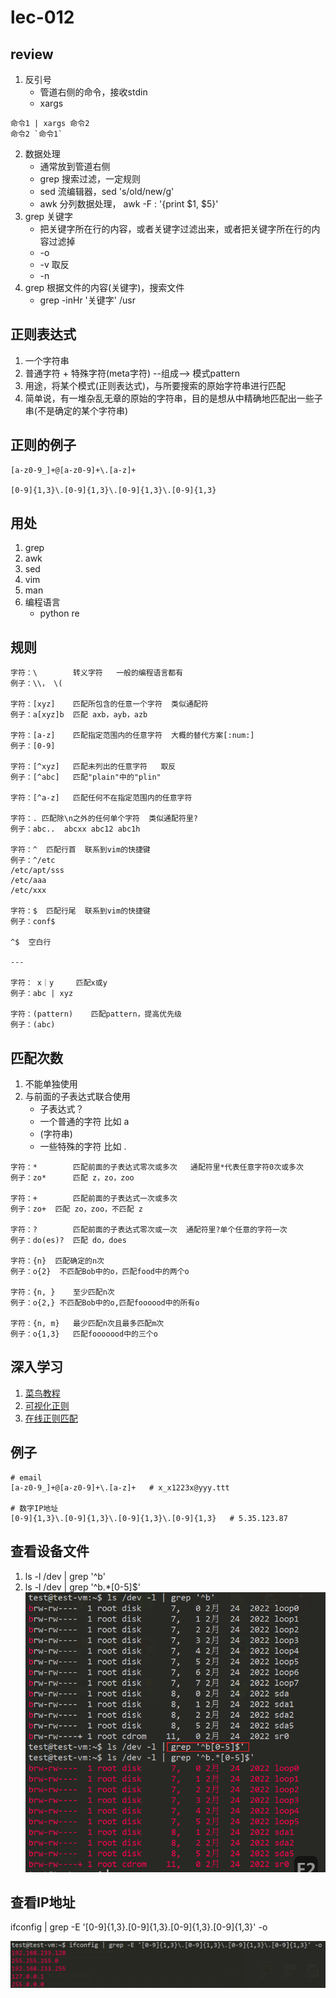 # lec-012

## review
1. 反引号
   - 管道右侧的命令，接收stdin
   - xargs
```
命令1 | xargs 命令2
命令2 `命令1`
```
2. 数据处理
   - 通常放到管道右侧 
   - grep 搜索过滤，一定规则
   - sed 流编辑器，sed 's/old/new/g'
   - awk 分列数据处理， awk -F : '{print $1, $5}'
3. grep 关键字
   - 把关键字所在行的内容，或者关键字过滤出来，或者把关键字所在行的内容过滤掉
   - -o 
   - -v 取反
   - -n 
4. grep 根据文件的内容(关键字)，搜索文件 
   - grep -inHr '关键字'  /usr


## 正则表达式
1. 一个字符串
2. 普通字符 + 特殊字符(meta字符) --组成--> 模式pattern
3. 用途，将某个模式(正则表达式)，与所要搜索的原始字符串进行匹配
4. 简单说，有一堆杂乱无章的原始的字符串，目的是想从中精确地匹配出一些子串(不是确定的某个字符串)


## 正则的例子
```
[a-z0-9_]+@[a-z0-9]+\.[a-z]+

[0-9]{1,3}\.[0-9]{1,3}\.[0-9]{1,3}\.[0-9]{1,3}
```

## 用处
1. grep 
2. awk 
3. sed 
4. vim
5. man
6. 编程语言
   - python re

## 规则
```shell
字符：\      	转义字符   一般的编程语言都有
例子：\\， \(

字符：[xyz]  	匹配所包含的任意一个字符  类似通配符
例子：a[xyz]b 	匹配 axb，ayb，azb

字符：[a-z]  	匹配指定范围内的任意字符  大概的替代方案[:num:]
例子：[0-9]

字符：[^xyz]  	匹配未列出的任意字符   取反
例子：[^abc]  	匹配"plain"中的"plin"

字符：[^a-z]  	匹配任何不在指定范围内的任意字符

字符：. 匹配除\n之外的任何单个字符  类似通配符里? 
例子：abc..  abcxx abc12 abc1h

字符：^  匹配行首  联系到vim的快捷键
例子：^/etc   
/etc/apt/sss
/etc/aaa
/etc/xxx

字符：$  匹配行尾  联系到vim的快捷键
例子：conf$		

^$  空白行

--- 

字符： x｜y   	匹配x或y
例子：abc | xyz

字符：(pattern)	匹配pattern，提高优先级
例子：(abc) 
```


## 匹配次数
1. 不能单独使用
2. 与前面的子表达式联合使用
   - 子表达式？
   - 一个普通的字符 比如 a 
   - (字符串)
   - 一些特殊的字符  比如 .
```shell
字符：*		匹配前面的子表达式零次或多次   通配符里*代表任意字符0次或多次
例子：zo*  	匹配 z，zo，zoo  

字符：+		匹配前面的子表达式一次或多次
例子：zo+ 	匹配 zo，zoo，不匹配 z

字符：?		匹配前面的子表达式零次或一次  通配符里?单个任意的字符一次
例子：do(es)? 	匹配 do，does

字符：{n}	匹配确定的n次
例子：o{2}	 不匹配Bob中的o，匹配food中的两个o

字符：{n, }	至少匹配n次
例子：o{2,} 不匹配Bob中的o,匹配foooood中的所有o

字符：{n, m}	最少匹配n次且最多匹配m次
例子：o{1,3}	匹配fooooood中的三个o
```

## 深入学习
1. [菜鸟教程](https://www.runoob.com/regexp/regexp-syntax.html)
2. [可视化正则](https://jex.im/regulex)
3. [在线正则匹配](https://regexr.com/)


## 例子 
```
# email 
[a-z0-9_]+@[a-z0-9]+\.[a-z]+   # x_x1223x@yyy.ttt

# 数字IP地址
[0-9]{1,3}\.[0-9]{1,3}\.[0-9]{1,3}\.[0-9]{1,3}   # 5.35.123.87
```

## 查看设备文件
1. ls -l /dev | grep '^b'
2. ls -l /dev | grep '^b.*[0-5]$'
![](fig/2023-05-04-09-21-33.png)

## 查看IP地址
ifconfig | grep -E '[0-9]{1,3}\.[0-9]{1,3}\.[0-9]{1,3}\.[0-9]{1,3}' -o 

![](fig/2023-05-04-09-25-15.png)